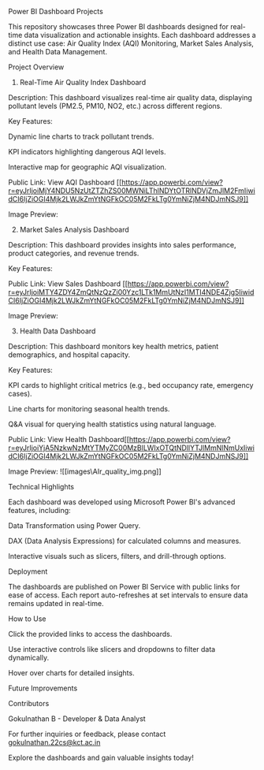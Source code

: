Power BI Dashboard Projects

This repository showcases three Power BI dashboards designed for real-time data visualization and actionable insights. Each dashboard addresses a distinct use case: Air Quality Index (AQI) Monitoring, Market Sales Analysis, and Health Data Management.

Project Overview

1. Real-Time Air Quality Index Dashboard

Description: This dashboard visualizes real-time air quality data, displaying pollutant levels (PM2.5, PM10, NO2, etc.) across different regions.

Key Features:

Dynamic line charts to track pollutant trends.

KPI indicators highlighting dangerous AQI levels.

Interactive map for geographic AQI visualization.

Public Link: View AQI Dashboard [[https://app.powerbi.com/view?r=eyJrIjoiMjY4NDU5NzUtZTZhZS00MWNiLThlNDYtOTRlNDVjZmJlM2FmIiwidCI6IjZiOGI4Mjk2LWJkZmYtNGFkOC05M2FkLTg0YmNiZjM4NDJmNSJ9]]

Image Preview: 


2. Market Sales Analysis Dashboard

Description: This dashboard provides insights into sales performance, product categories, and revenue trends.

Key Features:


Public Link: View Sales Dashboard [[https://app.powerbi.com/view?r=eyJrIjoiMTY4ZDY4ZmQtNzQzZi00Yzc1LTk1MmUtNzI1MTI4NDE4Zjg5IiwidCI6IjZiOGI4Mjk2LWJkZmYtNGFkOC05M2FkLTg0YmNiZjM4NDJmNSJ9]]

Image Preview: 


3. Health Data Dashboard

Description: This dashboard monitors key health metrics, patient demographics, and hospital capacity.

Key Features:

KPI cards to highlight critical metrics (e.g., bed occupancy rate, emergency cases).

Line charts for monitoring seasonal health trends.

Q&A visual for querying health statistics using natural language.

Public Link: View Health Dashboard[[https://app.powerbi.com/view?r=eyJrIjoiYjA5NzkwNzMtYTMyZC00MzBlLWIxOTQtNDllYTJlMmNlNmUxIiwidCI6IjZiOGI4Mjk2LWJkZmYtNGFkOC05M2FkLTg0YmNiZjM4NDJmNSJ9]]

Image Preview: ![[images\AIr_quality_img.png]]


Technical Highlights

Each dashboard was developed using Microsoft Power BI's advanced features, including:

Data Transformation using Power Query.

DAX (Data Analysis Expressions) for calculated columns and measures.

Interactive visuals such as slicers, filters, and drill-through options.

Deployment

The dashboards are published on Power BI Service with public links for ease of access. Each report auto-refreshes at set intervals to ensure data remains updated in real-time.

How to Use

Click the provided links to access the dashboards.

Use interactive controls like slicers and dropdowns to filter data dynamically.

Hover over charts for detailed insights.

Future Improvements


Contributors

Gokulnathan B - Developer & Data Analyst

For further inquiries or feedback, please contact gokulnathan.22cs@kct.ac.in

Explore the dashboards and gain valuable insights today!


